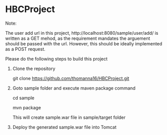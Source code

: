 HBCProject
==========

Note:

The user add url in this project,
http://localhost:8080/sample/user/add/<name>
is written as a GET mehod, as the requirement mandates the arguement should be passed with the url.
However, this should be ideally implemented as a POST request. 



Please do the following steps to build this project

1. Clone the repository

    git clone https://github.com/thomanna16/HBCProject.git
    
2. Goto sample folder and execute maven package command
 
    cd sample

    mvn package
  
   This will create sample.war file in sample/target folder
  
3. Deploy the generated sample.war file into Tomcat
 
  


